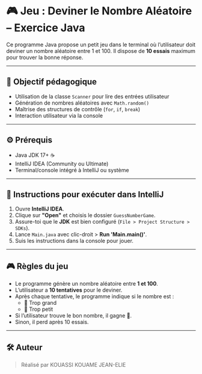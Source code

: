 # 🎮 Jeu : Deviner le Nombre Aléatoire – Exercice Java

Ce programme Java propose un petit jeu dans le terminal où l’utilisateur doit deviner un nombre aléatoire entre 1 et 100. Il dispose de **10 essais** maximum pour trouver la bonne réponse.

---

## 🎯 Objectif pédagogique

- Utilisation de la classe `Scanner` pour lire des entrées utilisateur
- Génération de nombres aléatoires avec `Math.random()`
- Maîtrise des structures de contrôle (`for`, `if`, `break`)
- Interaction utilisateur via la console

---

## ⚙️ Prérequis

- Java JDK 17+ ☕
- IntelliJ IDEA (Community ou Ultimate)
- Terminal/console intégré à IntelliJ ou système

---

## 🚀 Instructions pour exécuter dans IntelliJ

1. Ouvre **IntelliJ IDEA**.
2. Clique sur **"Open"** et choisis le dossier `GuessNumberGame`.
3. Assure-toi que le **JDK** est bien configuré (`File > Project Structure > SDKs`).
4. Lance `Main.java` avec clic-droit > **Run 'Main.main()'**.
5. Suis les instructions dans la console pour jouer.

---

## 🎮 Règles du jeu

- Le programme génère un nombre aléatoire entre **1 et 100**.
- L’utilisateur a **10 tentatives** pour le deviner.
- Après chaque tentative, le programme indique si le nombre est :
  - 🔼 Trop grand
  - 🔽 Trop petit
- Si l’utilisateur trouve le bon nombre, il gagne 🎉.
- Sinon, il perd après 10 essais.

---

## 🛠️ Auteur

> Réalisé par KOUASSI KOUAME JEAN-ELIE